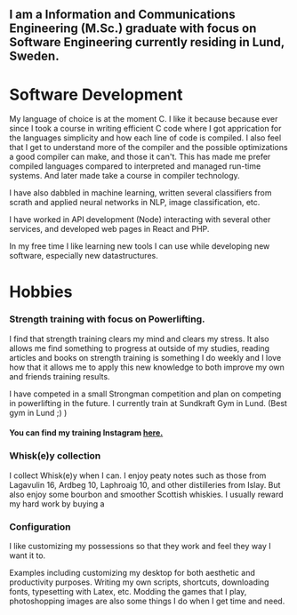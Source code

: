 ## I am a Information and Communications Engineering (M.Sc.) graduate with focus on Software Engineering currently residing in Lund, Sweden.

# Software Development 
My language of choice is at the moment C. I like it because because ever since I took a course in writing efficient C code where I got apprication for the languages simplicity and how each line of code is compiled. I also feel that I get to understand more of the compiler and the possible optimizations a good compiler can make, and those it can't. This has made me prefer compiled languages compared to
interpreted and managed run-time systems. And later made take a course in compiler technology.

I have also dabbled in machine learning, written several classifiers from scrath and applied neural networks in NLP, image classification, etc. 

I have worked in API development (Node) interacting with several other services, and developed web pages in React and PHP.

In my free time I like learning new tools I can use while developing new software, especially new datastructures.
# Hobbies
### Strength training with focus on Powerlifting.
I find that strength training clears my mind and clears my stress.
It also allows me find something to progress at outside of my studies, reading articles and books on strength training is something I do weekly and I love how that it allows me to apply this new knowledge to both improve my own and friends training results.

I have competed in a small Strongman competition and plan on competing in powerlifting in the future.
I currently train at Sundkraft Gym in Lund. (Best gym in Lund ;\) )
#### You can find my training Instagram [here.](https://instagram.com/simonblirstark) 

### Whisk(e)y collection
I collect Whisk(e)y when I can. I enjoy peaty notes such as those from Lagavulin 16, Ardbeg 10, Laphroaig 10, and other distilleries from Islay. But also enjoy some bourbon and smoother Scottish whiskies. I usually reward my hard work by buying a 

### Configuration
I like customizing my possessions so that they work and feel they way I want it to.

Examples including customizing my desktop for both aesthetic and productivity purposes. Writing my own scripts, shortcuts, downloading fonts, typesetting with Latex, etc.
Modding the games that I play, photoshopping images are also some things I do when I get time and need.
